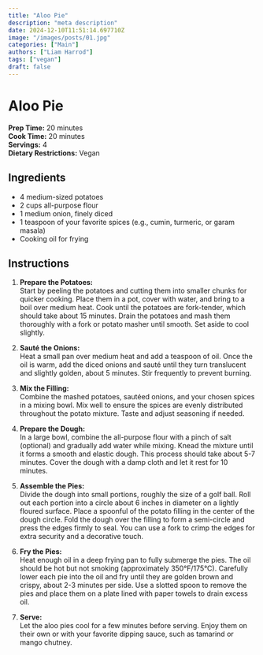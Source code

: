 ```yaml
---
title: "Aloo Pie"
description: "meta description"
date: 2024-12-10T11:51:14.697710Z
image: "/images/posts/01.jpg"
categories: ["Main"]
authors: ["Liam Harrod"]
tags: ["vegan"]
draft: false
---
```


# Aloo Pie

**Prep Time:** 20 minutes  
**Cook Time:** 20 minutes  
**Servings:** 4  
**Dietary Restrictions:** Vegan  

## Ingredients

- 4 medium-sized potatoes  
- 2 cups all-purpose flour  
- 1 medium onion, finely diced  
- 1 teaspoon of your favorite spices (e.g., cumin, turmeric, or garam masala)  
- Cooking oil for frying  

## Instructions

1. **Prepare the Potatoes:**  
   Start by peeling the potatoes and cutting them into smaller chunks for quicker cooking. Place them in a pot, cover with water, and bring to a boil over medium heat. Cook until the potatoes are fork-tender, which should take about 15 minutes. Drain the potatoes and mash them thoroughly with a fork or potato masher until smooth. Set aside to cool slightly.  

2. **Sauté the Onions:**  
   Heat a small pan over medium heat and add a teaspoon of oil. Once the oil is warm, add the diced onions and sauté until they turn translucent and slightly golden, about 5 minutes. Stir frequently to prevent burning.  

3. **Mix the Filling:**  
   Combine the mashed potatoes, sautéed onions, and your chosen spices in a mixing bowl. Mix well to ensure the spices are evenly distributed throughout the potato mixture. Taste and adjust seasoning if needed.  

4. **Prepare the Dough:**  
   In a large bowl, combine the all-purpose flour with a pinch of salt (optional) and gradually add water while mixing. Knead the mixture until it forms a smooth and elastic dough. This process should take about 5-7 minutes. Cover the dough with a damp cloth and let it rest for 10 minutes.  

5. **Assemble the Pies:**  
   Divide the dough into small portions, roughly the size of a golf ball. Roll out each portion into a circle about 6 inches in diameter on a lightly floured surface. Place a spoonful of the potato filling in the center of the dough circle. Fold the dough over the filling to form a semi-circle and press the edges firmly to seal. You can use a fork to crimp the edges for extra security and a decorative touch.  

6. **Fry the Pies:**  
   Heat enough oil in a deep frying pan to fully submerge the pies. The oil should be hot but not smoking (approximately 350°F/175°C). Carefully lower each pie into the oil and fry until they are golden brown and crispy, about 2-3 minutes per side. Use a slotted spoon to remove the pies and place them on a plate lined with paper towels to drain excess oil.  

7. **Serve:**  
   Let the aloo pies cool for a few minutes before serving. Enjoy them on their own or with your favorite dipping sauce, such as tamarind or mango chutney.  

